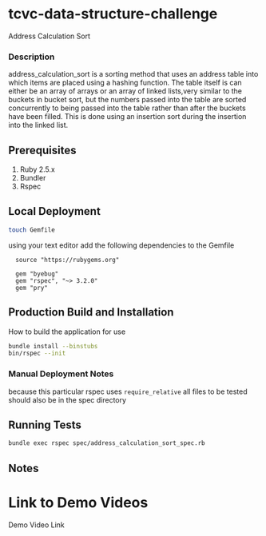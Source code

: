 # tcvc-data-structure-challenge
Address Calculation Sort

### Description

address_calculation_sort is a sorting method that uses an address table
into which items are placed using a hashing function. The table itself is
can either be an array of arrays or an array of linked lists,very similar
to the buckets in bucket sort, but the numbers passed into the table are
sorted concurrently to being passed into the table rather than after the
buckets have been filled. This is done using an insertion sort during
the insertion into the linked list.

## Prerequisites
1. Ruby 2.5.x
2. Bundler
3. Rspec

## Local Deployment
```bash
touch Gemfile
```
using your text editor add the following dependencies to the Gemfile

```
  source "https://rubygems.org"

  gem "byebug"
  gem "rspec", "~> 3.2.0"
  gem "pry"
```


## Production Build and Installation
How to build the application for use
```bash
bundle install --binstubs
bin/rspec --init
```

### Manual Deployment Notes
because this particular rspec uses `require_relative` 
all files to be tested should also be in the spec directory

## Running Tests
```bash
bundle exec rspec spec/address_calculation_sort_spec.rb
```
## Notes

# Link to Demo Videos
Demo Video Link
